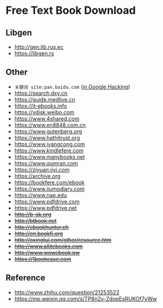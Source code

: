 # Free Text Book Download

## Libgen

- <http://gen.lib.rus.ec>
- <https://libgen.rs>

## Other

- `关键词 site:pan.baidu.com` ([in Google Hacking](https://en.wikipedia.org/wiki/Google_hacking))
- <https://search.dxy.cn>
- <https://guide.medlive.cn>
- <https://it-ebooks.info>
- <https://vdisk.weibo.com>
- <https://www.4shared.com>
- <https://www.en8848.com.cn>
- <https://www.gutenberg.org>
- <https://www.hathitrust.org>
- <https://www.iyangcong.com>
- <https://www.kindlefere.com>
- <https://www.manybooks.net>
- <https://www.qumran.com>
- <https://ziyuan.iiyi.com>
- <https://archive.org>
- <https://bookfere.com/ebook>
- <https://www.jiumodiary.com>
- <https://www.nap.edu>
- <https://www.pdfdrive.com>
- <https://www.pdfdrive.net>
- ~~<http://b-ok.org>~~
- ~~<http://btbook.net>~~
- ~~<http://ebookhunter.ch>~~
- ~~<http://en.bookfi.org>~~
- ~~<http://oxingtui.com/other/resource.htm>~~
- ~~<http://www.allitebooks.com>~~
- ~~<http://www.wowebook.pw>~~
- ~~<https://1bookcase.com>~~

## Reference

- <http://www.zhihu.com/question/21253522>
- <https://mp.weixin.qq.com/s/TP8n2v-ZdopEsRUKOf7vWw>
